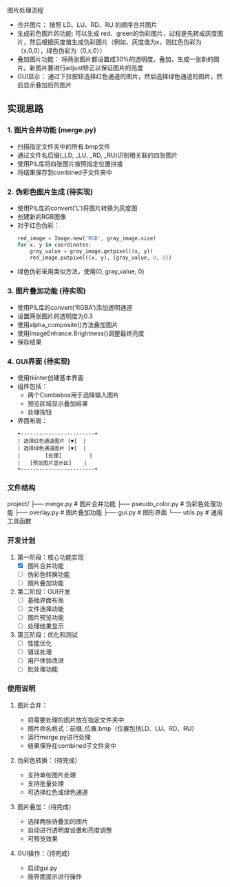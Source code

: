 图片处理流程
- 合并图片： 按照 LD、LU、RD、RU 的顺序合并图片
- 生成彩色图片的功能: 可以生成 red、green的伪彩图片，过程是先转成灰度图片，然后根据灰度值生成伪彩图片（例如，灰度值为x，则红色伪彩为（x,0,0），绿色伪彩为（0,x,0））
- 叠加图片功能： 将两张图片都设置成30%的透明度，叠加，生成一张新的图片。新图片要进行adjust矫正以保证图片的亮度
- GUI显示： 通过下拉按钮选择红色通道的图片，然后选择绿色通道的图片，然后显示叠加后的图片

## 实现思路

### 1. 图片合并功能 (merge.py)
- 扫描指定文件夹中的所有.bmp文件
- 通过文件名后缀(_LD, _LU, _RD, _RU)识别相关联的四张图片
- 使用PIL库将四张图片按照指定位置拼接
- 将结果保存到combined子文件夹中

### 2. 伪彩色图片生成 (待实现)
- 使用PIL库的convert('L')将图片转换为灰度图
- 创建新的RGB图像
- 对于红色伪彩：
  ```python
  red_image = Image.new('RGB', gray_image.size)
  for x, y in coordinates:
      gray_value = gray_image.getpixel((x, y))
      red_image.putpixel((x, y), (gray_value, 0, 0))
  ```
- 绿色伪彩采用类似方法，使用(0, gray_value, 0)

### 3. 图片叠加功能 (待实现)
- 使用PIL库的convert('RGBA')添加透明通道
- 设置两张图片的透明度为0.3
- 使用alpha_composite()方法叠加图片
- 使用ImageEnhance.Brightness()调整最终亮度
- 保存结果

### 4. GUI界面 (待实现)
- 使用tkinter创建基本界面
- 组件包括：
  - 两个Combobox用于选择输入图片
  - 预览区域显示叠加结果
  - 处理按钮
- 界面布局：
  ```
  +------------------------+
  | 选择红色通道图片 [▼]  |
  | 选择绿色通道图片 [▼]  |
  |        [处理]         |
  |   [预览图片显示区]    |
  +------------------------+
  ```

### 文件结构
project/
├── merge.py          # 图片合并功能
├── pseudo_color.py   # 伪彩色处理功能
├── overlay.py        # 图片叠加功能
├── gui.py           # 图形界面
└── utils.py         # 通用工具函数

### 开发计划
1. 第一阶段：核心功能实现
   - [x] 图片合并功能
   - [ ] 伪彩色转换功能
   - [ ] 图片叠加功能

2. 第二阶段：GUI开发
   - [ ] 基础界面布局
   - [ ] 文件选择功能
   - [ ] 图片预览功能
   - [ ] 处理结果显示

3. 第三阶段：优化和测试
   - [ ] 性能优化
   - [ ] 错误处理
   - [ ] 用户体验改进
   - [ ] 批处理功能

### 使用说明
1. 图片合并：
   - 将需要处理的图片放在指定文件夹中
   - 图片命名格式：前缀_位置.bmp（位置包括LD、LU、RD、RU）
   - 运行merge.py进行处理
   - 结果保存在combined子文件夹中

2. 伪彩色转换：（待完成）
   - 支持单张图片处理
   - 支持批量处理
   - 可选择红色或绿色通道

3. 图片叠加：（待完成）
   - 选择两张待叠加的图片
   - 自动进行透明度设置和亮度调整
   - 可预览效果

4. GUI操作：（待完成）
   - 启动gui.py
   - 按界面提示进行操作
